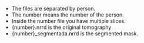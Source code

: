 - The files are separated by person.
- The number means the number of the person.
- Inside the number file you have multiple slices.
- {number}.nrrd is the original tomography
- {number}_segmentada.nrrd is the segmented mask.
